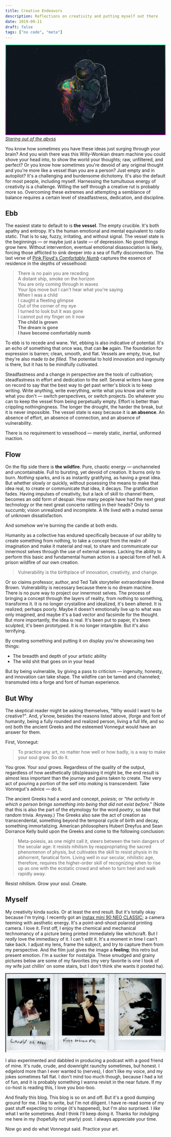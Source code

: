 ```yaml
---
title: Creative Endeavors
description: Reflections on creativity and putting myself out there
date: 2019-09-11
draft: false
tags: ["no code", "meta"]
---
```


![astro][jelly] [*Staring out of the abyss*][jellysrc]

You know how sometimes you have these ideas just surging through your brain? And you wish there was this Willy-Wonkian dream machine you could shove your head into, to show the world your thoughts; raw, unfiltered, and perfect? Or you know how sometimes you're devoid of any original thought and you're more like a vessel than you are a person? Just empty and in autopilot? It's a challenging and burdensome dichotomy. It's also the default for most people, including myself. Harnessing the tumultuous energy of creativity is a challenge. Willing the self through a creative rut is probably more so. Overcoming these extremes and attempting a semblance of balance requires a certain level of steadfastness, dedication, and discipline. 

## Ebb

The easiest state to default to is **the vessel**. The empty crucible. It's both apathy and entropy. It's the human emotional and mental equivalent to radio static. That is to say, fuzzy, irritating, and without signal. The vessel state is the beginnings — or maybe just a taste — of depression. No good things grow here. Without intervention, eventual emotional disassociation is likely, forcing those afflicted to sink deeper into a sea of fluffy disconnection. The last verse of [Pink Floyd's _Comfortably Numb_][comfynumb] captures the essence of residence in the depths of vesselhood:

> There is no pain you are receding  
> A distant ship, smoke on the horizon  
> You are only coming through in waves  
> Your lips move but I can't hear what you're saying  
> When I was a child  
> I caught a fleeting glimpse  
> Out of the corner of my eye  
> I turned to look but it was gone  
> I cannot put my finger on it now  
> **The child is grown**  
> **The dream is gone**  
> **I have become comfortably numb**

To ebb is to recede and wane. Yet, ebbing is also indicative of potential. It's an echo of something that once was, that can **be** again. The foundation for expression is barren; clean, smooth, and flat. Vessels are empty, true, but they're also made _to be filled_. The potential to hold innovation and ingenuity is there, but it has to be mindfully cultivated.

Steadfastness and a change in perspective are the tools of cultivation; steadfastness in effort and dedication to the self. Several writers have gone on record to say that the best way to get past writer's block is to keep writing. Write anything, write everything, write what you know and write what you don't — switch perspectives, or switch projects. Do whatever you can to keep the vessel from being perpetually empty. Effort is better than crippling nothingingness. The longer the drought, the harder the break, but it is never impossible. The vessel state is easy because it is **an absence**. An absence of effort, an absence of connection, and an absence of vulnerability.

There is no requirement to vesselhood — merely static, inertial, uniformed inaction.

## Flow

On the flip side there is **the wildfire**. Pure, chaotic energy — unchanneled and uncontainable. Full to bursting, yet devoid of creation. It burns only to burn. _Nothing_ sparks, and is as instantly gratifying, as having a great idea. But whether slowly or quickly, without posessing the means to make that idea real, to create or communicate that idea, it decays. The gratification fades. Having impulses of creativity, but a lack of skill to channel them, becomes an odd form of despair. How many people have had the next great technology or the next great concerto rattling in their heads? Only to succumb; vision unrealized and incomplete. A life lived with a muted sense of unknown dissatisfaction.

And somehow we're burning the candle at both ends.

Humanity as a collective has endured specifically because of our ability to create something from nothing, to take a concept from the realm of imagination and make it material and real, to share and communicate our innermost selves through the use of external senses. Lacking the ability to perform this basic and fundamental human action is a special form of hell. A prison wildfire of our own creation.

> Vulnerability is the birthplace of innovation, creativity, and change.

Or so claims professor, author, and Ted Talk storyteller extraordinaire Brené Brown. Vulnerability is necessary because there is no dream machine. There is no pure way to project our innermost selves. The process of bringing a concept through the layers of reality, from nothing to something, transforms it. It is no longer crystalline and idealized, it's been altered. It is realized; perhaps poorly. Maybe it doesn't emotionally live up to what was only imagined, and maybe it's a bad vector and facsimile for the thought. But more importantly, the idea _is_ real. It's been put to paper, it's been sculpted, it's been prototyped. It is no longer intangible. But it's also terrifying.

By creating something and putting it on display you're showcasing two things:

- The breadth and depth of your artistic ability
- The wild shit that goes on in your head 

But by being vulnerable, by giving a pass to criticism — ingenuity, honesty, and innovation can take shape. The wildfire can be tamed and channeled; transmuted into a forge and font of human experience.

## But Why

The skeptical reader might be asking themselves, "Why would I want to be creative?". And, y'know, besides the reasons listed above, (forge and font of humanity, being a fully rounded and realized person, living a full life, and so on) both the ancient Greeks and the esteemed Vonnegut would have an answer for them. 

First, Vonnegut:

> To practice any art, no matter how well or how badly, is a way to make your soul grow. So do it.

You grow. Your _soul_ grows. Regardless of the quality of the output, regardless of how aesthetically (dis)pleasing it might be, the end result is almost less important than the journey and pains taken to create. The very act of pouring a portion of the self into _making_ is transcendent. Take Vonnegut's advice — do it.

The ancient Greeks had a word and concept, _poiesis_; or _"the activity in which a person brings something into being that did not exist before."_ (Note that this is also the part of the etymology for the word _poetry_, so take that random trivia. Anyway.) The Greeks also saw the act of creation as transcendental, something beyond the temporal cycle of birth and decay, something immortalizing. American philosophers Hubert Dreyfus and Sean Dorrance Kelly build upon the Greeks and come to the following conclusion: 

> Meta-poiesis, as one might call it, steers between the twin dangers of the secular age: it resists nihilism by reappropriating the sacred phenomenon of physis, but cultivates the skill to resist physis in its abhorrent, fanatical form. Living well in our secular, nihilistic age, therefore, requires the higher-order skill of recognizing when to rise up as one with the ecstatic crowd and when to turn heel and walk rapidly away.

Resist nihilism. Grow your soul. Create.

## Myself

My creativity kinda sucks. Or at least the end result. But it's totally okay because I'm trying. I recently got an [instax mini 90 NEO CLASSIC][instax]; a camera teeming with aesthetic energy. It's a point-and-shoot polaroid printing camera. I love it. First off, I enjoy the chemical and mechanical technomancy  of a picture being printed immediately like witchcraft. But I _really_ love the immediacy of it. I can't edit it. It's a moment in time I can't take back. I adjust my lens, frame the subject, and try to capture them from my perspective. And the film just gives the image a **feeling**; this retro but present emotion. I'm a sucker for nostalgia. These smudged and grainy pictures below are some of my favorites (my very favorite is one I took of my wife just chillin' on some stairs, but I don't think she wants it posted ha).

![stuff][nana-mom-lil]

I also experimented and dabbled in producing a podcast with a good friend of mine. It's rude, crude, and downright raunchy sometimes, but honest. I edgelord more than I ever wanted to (nerves), I don't like my voice, and my jokes sometimes fall flat. I don't mind too much though, because I had a lot of fun, and it is probably something I wanna revisit in the near future. If my co-host is reading this, I love you boo-boo.

And finally this blog. This blog is so on and off. But it's a good dumping ground for me. I like to write, but I'm not diligent. I have re-read some of my past stuff expecting to cringe (it's happened), but I'm also surprised. I _like_ what I write sometimes. And I think I'll keep doing it. Thanks for indulging me here in my (hopefully not yearly) post. I always appreciate your time. 

Now go and do what Vonnegut said. Practice your art.

[jelly]: ../../assets/astrojelly.png
[jellysrc]: https://www.reddit.com/r/wallpaper/comments/cltnjx/astronaut_2560_x_1440/
[comfynumb]: https://youtu.be/_FrOQC-zEog
[nana-mom-lil]: ../../assets/instax_moms-nana-lil.png
[instax]: https://www.fujifilm.com/products/instant_photo/cameras/instax_mini_90/
[oof]: https://outoffocusshow.com

